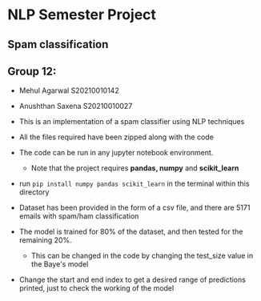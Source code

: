 # NLP Semester Project
## Spam classification

## Group 12:
- Mehul Agarwal S20210010142
- Anushthan Saxena S20210010027

- This is an implementation of a spam classifier using NLP techniques
- All the files required have been zipped along with the code
- The code can be run in any jupyter notebook environment.
    - Note that the project requires **pandas, numpy** and **scikit_learn**
- run `pip install numpy pandas scikit_learn` in the terminal within this directory 

- Dataset has been provided in the form of a csv file, and there are 5171 emails with spam/ham classification
- The model is trained for 80% of the dataset, and then tested for the remaining 20%.
    - This can be changed in the code by changing the test_size value in the Baye's model  

- Change the start and end index to get a desired range of predictions printed, just to check the working of the model